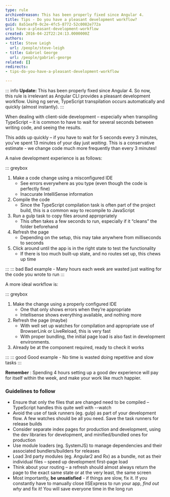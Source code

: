 ```yaml
---
type: rule
archivedreason: This has been properly fixed since Angular 4.
title: Tips - Do you have a pleasant development workflow?
guid: 8a51eaf0-0c2e-4fc5-8772-52c0082e772a
uri: have-a-pleasant-development-workflow
created: 2016-04-22T22:24:13.0000000Z
authors:
- title: Steve Leigh
  url: /people/steve-leigh
- title: Gabriel George
  url: /people/gabriel-george
related: []
redirects:
- tips-do-you-have-a-pleasant-development-workflow

---
```


::: info
**Update:** This has been properly fixed since Angular 4. So now, this rule is irrelevant as Angular CLI provides a pleasant development workflow. Using ng serve, TypeScript transpilation occurs automatically and quickly (almost instantly).
:::

When dealing with client-side development – especially when transpiling TypeScript – it is common to have to wait for several seconds between writing code, and seeing the results.

This adds up quickly – if you have to wait for 5 seconds every 3 minutes, you've spent 13 minutes of your day just *waiting*. This is a conservative estimate - we change code much more frequently than every 3 minutes!

<!--endintro-->

A naive development experience is as follows:

::: greybox

1. Make a code change using a misconfigured IDE
    * See errors everywhere as you type (even though the code is perfectly fine)
    * Inaccurate IntelliSense information
2. Compile the code
    * Since the TypeScript compilation task is often part of the project build, this is a common way to recompile to JavaScript
3. Run a gulp task to copy files around appropriately
    * This often takes a few seconds to run, especially if it “cleans” the folder beforehand
4. Refresh the page
    * Depending on the setup, this may take anywhere from milliseconds to seconds
5. Click around until the app is in the right state to test the functionality
    * If there is too much built-up state, and no routes set up, this chews up time

:::
::: bad
Bad example - Many hours each week are wasted just waiting for the code you wrote to run
:::

A more ideal workflow is:

::: greybox

1. Make the change using a properly configured IDE
    * One that only shows errors when they’re appropriate
    * Intellisense shows everything available, and nothing more
2. Refresh the page (maybe)
    * With well set up watches for compilation and appropriate use of BrowserLink or LiveReload, this is very fast
    * With proper bundling, the initial page load is also fast in development environments.
3. Already be at the component required, ready to check it works

:::
::: good
Good example - No time is wasted doing repetitive and slow tasks 
:::

**Remember** : Spending 4 hours setting up a good dev experience will pay for itself within the week, and make your work like much happier.

### Guidelines to follow

* Ensure that only the files that are changed need to be compiled – TypeScript handles this quite well with --watch
* Avoid the use of task runners (eg. gulp) as part of your development flow. A few watches should be all you need. Save the task runners for release builds
* Consider separate index pages for production and development, using the dev libraries for development, and minified/bundled ones for production
* Use module loaders (eg. SystemJS) to manage dependencies and their associated bundlers/builders for releases
* Load 3rd party modules (eg. Angular2 and Rx) as a bundle, not as their individual files – speed up development first-page load
* Think about your routing – a refresh should almost always return the page to the exact same state or at the very least, the same screen
* Most importantly, **be unsatisfied** - if things are slow, fix it. If you constantly have to manually close IISExpress to run your app, *find out why* and fix it! You will save everyone time in the long run
